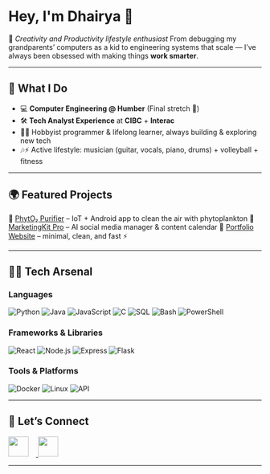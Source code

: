 # Hey, I'm Dhairya 👋


🎯 *Creativity and Productivity lifestyle enthusiast*
From debugging my grandparents’ computers as a kid to engineering systems that scale — I’ve always been obsessed with making things **work smarter**.


---

## 🚀 What I Do
- 💻 **Computer Engineering @ Humber** (Final stretch 🏁)  
- 🛠️ **Tech Analyst Experience** at **CIBC** + **Interac**  
- 👨‍💻 Hobbyist programmer & lifelong learner, always building & exploring new tech  
- 🎶⚡ Active lifestyle: musician (guitar, vocals, piano, drums) + volleyball + fitness 

---

## 🌍 Featured Projects
🔹 [PhytO₂ Purifier](https://github.com/DhairyaPal6099/phytoplankton-air-systems) – IoT + Android app to clean the air with phytoplankton
🔹 [MarketingKit Pro](https://github.com/DhairyaPal6099/marketingkit-pro) – AI social media manager & content calendar
🔹 [Portfolio Website](#) – minimal, clean, and fast ⚡

---

## 🧑‍💻 Tech Arsenal
### Languages
![Python](https://img.shields.io/badge/Python-3776AB?style=for-the-badge&logo=python&logoColor=white)
![Java](https://img.shields.io/badge/Java-007396?style=for-the-badge&logo=openjdk&logoColor=white)
![JavaScript](https://img.shields.io/badge/JavaScript-F7DF1E?style=for-the-badge&logo=javascript&logoColor=black)
![C](https://img.shields.io/badge/C-00599C?style=for-the-badge&logo=c&logoColor=white)
![SQL](https://img.shields.io/badge/SQL-336791?style=for-the-badge&logo=postgresql&logoColor=white)
![Bash](https://img.shields.io/badge/Bash-121011?style=for-the-badge&logo=gnu-bash&logoColor=white)
![PowerShell](https://img.shields.io/badge/PowerShell-5391FE?style=for-the-badge&logo=powershell&logoColor=white)

### Frameworks & Libraries
![React](https://img.shields.io/badge/React-20232A?style=for-the-badge&logo=react&logoColor=61DAFB)
![Node.js](https://img.shields.io/badge/Node.js-339933?style=for-the-badge&logo=nodedotjs&logoColor=white)
![Express](https://img.shields.io/badge/Express-000000?style=for-the-badge&logo=express&logoColor=white)
![Flask](https://img.shields.io/badge/Flask-000000?style=for-the-badge&logo=flask&logoColor=white)

### Tools & Platforms
![Docker](https://img.shields.io/badge/Docker-2496ED?style=for-the-badge&logo=docker&logoColor=white)
![Linux](https://img.shields.io/badge/Linux-FCC624?style=for-the-badge&logo=linux&logoColor=black)
![API](https://img.shields.io/badge/API-009688?style=for-the-badge&logo=fastapi&logoColor=white)

---

## 🤝 Let’s Connect
<p>
  <a href="https://www.linkedin.com/in/dhairyapal/">
    <img src="https://img.shields.io/badge/LinkedIn-blue?logo=linkedin&logoColor=white" height="40" style="margin-right:15px;">
  </a>
  <a href="mailto:dhairyapal940@gmail.com">
    <img src="https://img.shields.io/badge/Email-red?logo=gmail&logoColor=white" height="40">
  </a>
</p>

---
